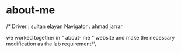 # about-me


/* Driver : sultan elayan
Navigator : ahmad jarrar

we worked together in " about- me " website and make the necessary modification as the lab requirement*\